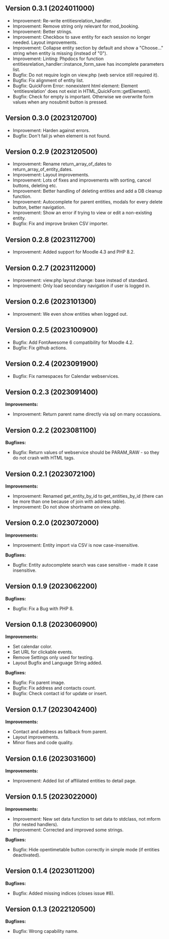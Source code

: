 ## Version 0.3.1 (2024011000)
* Improvement: Re-write entitiesrelation_handler.
* Improvement: Remove string only relevant for mod_booking.
* Improvement: Better strings.
* Improvement: Checkbox to save entity for each session no longer needed. Layout improvements.
* Improvement: Collapse entity section by default and show a "Choose..." string when entity is missing (instead of "0").
* Improvement: Linting: Phpdocs for function entitiesrelation_handler::instance_form_save has incomplete parameters list.
* Bugfix: Do not require login on view.php (web service still required it).
* Bugfix: Fix alignment of entity list.
* Bugfix: QuickForm Error: nonexistent html element: Element 'entitiesrelation' does not exist in HTML_QuickForm::getElement().
* Bugfix: Check for empty is important. Otherwise we overwrite form values when any nosubmit button is pressed.

## Version 0.3.0 (2023120700)
* Improvement: Harden against errors.
* Bugfix: Don't fail js when element is not found.

## Version 0.2.9 (2023120500)
* Improvement: Rename return_array_of_dates to return_array_of_entity_dates.
* Improvement: Layout improvements.
* Improvement: Lots of fixes and improvements with sorting, cancel buttons, deleting etc.
* Improvement: Better handling of deleting entities and add a DB cleanup function.
* Improvement: Autocomplete for parent entities, modals for every delete button, better navigation.
* Improvement: Show an error if trying to view or edit a non-existing entity.
* Bugfix: Fix and improve broken CSV importer.

## Version 0.2.8 (2023112700)
* Improvement: Added support for Moodle 4.3 and PHP 8.2.

## Version 0.2.7 (2023112000)
* Improvement: view.php layout change: base instead of standard.
* Improvement: Only load secondary navigation if user is logged in.

## Version 0.2.6 (2023101300)
* Improvement: We even show entities when logged out.

## Version 0.2.5 (2023100900)
* Bugfix: Add FontAwesome 6 compatibility for Moodle 4.2.
* Bugfix: Fix github actions.

## Version 0.2.4 (2023091900)
* Bugfix: Fix namespaces for Calendar webservices.

## Version 0.2.3 (2023091400)
**Improvements:**
* Improvement: Return parent name directly via sql on many occassions.

## Version 0.2.2 (2023081100)
**Bugfixes:**
* Bugfix: Return values of webservice should be PARAM_RAW - so they do not crash with HTML tags.

## Version 0.2.1 (2023072100)
**Improvements:**
* Improvement: Renamed get_entity_by_id to get_entities_by_id
    (there can be more than one because of join with address table).
* Improvement: Do not show shortname on view.php.

## Version 0.2.0 (2023072000)
**Improvements:**
* Improvement: Entity import via CSV is now case-insensitive.

**Bugfixes:**
* Bugfix: Entity autocomplete search was case sensitive - made it case insensitive.

## Version 0.1.9 (2023062200)
**Bugfixes:**
* Bugfix: Fix a Bug with PHP 8.

## Version 0.1.8 (2023060900)
**Improvements:**
* Set calendar color.
* Set URL for clickable events.
* Remove Settings only used for testing.
* Layout Bugfix and Language String added.

**Bugfixes:**
* Bugfix: Fix parent image.
* Bugfix: Fix address and contacts count.
* Bugfix: Check contact id for update or insert.

## Version 0.1.7 (2023042400)
**Improvements:**
* Contact and address as fallback from parent.
* Layout improvements.
* Minor fixes and code quality.

## Version 0.1.6 (2023031600)
**Improvements:**
* Improvement: Added list of affiliated entities to detail page.

## Version 0.1.5 (2023022000)
**Improvements:**
* Improvement: New set data function to set data to stdclass, not mform (for nested handlers).
* Improvement: Corrected and improved some strings.

**Bugfixes:**
* Bugfix: Hide opentimetable button correctly in simple mode (if entities deactivated).

## Version 0.1.4 (2023011200)
**Bugfixes:**
* Bugfix: Added missing indices (closes issue #8).

## Version 0.1.3 (2022120500)
**Bugfixes:**
* Bugfix: Wrong capability name.
